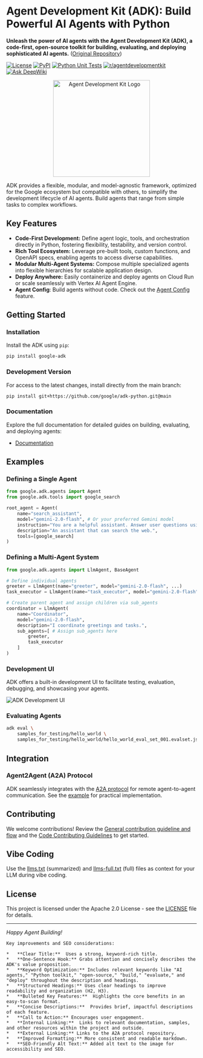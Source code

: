 # Agent Development Kit (ADK): Build Powerful AI Agents with Python

**Unleash the power of AI agents with the Agent Development Kit (ADK), a code-first, open-source toolkit for building, evaluating, and deploying sophisticated AI agents.** ([Original Repository](https://github.com/google/adk-python))

[![License](https://img.shields.io/badge/License-Apache_2.0-blue.svg)](LICENSE)
[![PyPI](https://img.shields.io/pypi/v/google-adk)](https://pypi.org/project/google-adk/)
[![Python Unit Tests](https://github.com/google/adk-python/actions/workflows/python-unit-tests.yml/badge.svg)](https://github.com/google/adk-python/actions/workflows/python-unit-tests.yml)
[![r/agentdevelopmentkit](https://img.shields.io/badge/Reddit-r%2Fagentdevelopmentkit-FF4500?style=flat&logo=reddit&logoColor=white)](https://www.reddit.com/r/agentdevelopmentkit/)
[![Ask DeepWiki](https://deepwiki.com/badge.svg)](https://deepwiki.com/google/adk-python)

<div align="center">
  <img src="https://raw.githubusercontent.com/google/adk-python/main/assets/agent-development-kit.png" width="256" alt="Agent Development Kit Logo">
</div>

ADK provides a flexible, modular, and model-agnostic framework, optimized for the Google ecosystem but compatible with others, to simplify the development lifecycle of AI agents. Build agents that range from simple tasks to complex workflows.

## Key Features

*   **Code-First Development:** Define agent logic, tools, and orchestration directly in Python, fostering flexibility, testability, and version control.
*   **Rich Tool Ecosystem:** Leverage pre-built tools, custom functions, and OpenAPI specs, enabling agents to access diverse capabilities.
*   **Modular Multi-Agent Systems:** Compose multiple specialized agents into flexible hierarchies for scalable application design.
*   **Deploy Anywhere:** Easily containerize and deploy agents on Cloud Run or scale seamlessly with Vertex AI Agent Engine.
*   **Agent Config**: Build agents without code. Check out the [Agent Config](https://google.github.io/adk-docs/agents/config/) feature.

## Getting Started

### Installation

Install the ADK using `pip`:

```bash
pip install google-adk
```

### Development Version
For access to the latest changes, install directly from the main branch:

```bash
pip install git+https://github.com/google/adk-python.git@main
```

### Documentation

Explore the full documentation for detailed guides on building, evaluating, and deploying agents:

*   [Documentation](https://google.github.io/adk-docs)

## Examples

### Defining a Single Agent

```python
from google.adk.agents import Agent
from google.adk.tools import google_search

root_agent = Agent(
    name="search_assistant",
    model="gemini-2.0-flash", # Or your preferred Gemini model
    instruction="You are a helpful assistant. Answer user questions using Google Search when needed.",
    description="An assistant that can search the web.",
    tools=[google_search]
)
```

### Defining a Multi-Agent System

```python
from google.adk.agents import LlmAgent, BaseAgent

# Define individual agents
greeter = LlmAgent(name="greeter", model="gemini-2.0-flash", ...)
task_executor = LlmAgent(name="task_executor", model="gemini-2.0-flash", ...)

# Create parent agent and assign children via sub_agents
coordinator = LlmAgent(
    name="Coordinator",
    model="gemini-2.0-flash",
    description="I coordinate greetings and tasks.",
    sub_agents=[ # Assign sub_agents here
        greeter,
        task_executor
    ]
)
```

### Development UI

ADK offers a built-in development UI to facilitate testing, evaluation, debugging, and showcasing your agents.

<img src="https://raw.githubusercontent.com/google/adk-python/main/assets/adk-web-dev-ui-function-call.png" alt="ADK Development UI">

### Evaluating Agents

```bash
adk eval \
    samples_for_testing/hello_world \
    samples_for_testing/hello_world/hello_world_eval_set_001.evalset.json
```

## Integration

### Agent2Agent (A2A) Protocol

ADK seamlessly integrates with the [A2A protocol](https://github.com/google-a2a/A2A/) for remote agent-to-agent communication. See the [example](https://github.com/a2aproject/a2a-samples/tree/main/samples/python/agents) for practical implementation.

## Contributing

We welcome contributions! Review the [General contribution guideline and flow](https://google.github.io/adk-docs/contributing-guide/) and the [Code Contributing Guidelines](./CONTRIBUTING.md) to get started.

## Vibe Coding

Use the [llms.txt](./llms.txt) (summarized) and [llms-full.txt](./llms-full.txt) (full) files as context for your LLM during vibe coding.

## License

This project is licensed under the Apache 2.0 License - see the [LICENSE](LICENSE) file for details.

---

*Happy Agent Building!*
```
Key improvements and SEO considerations:

*   **Clear Title:**  Uses a strong, keyword-rich title.
*   **One-Sentence Hook:** Grabs attention and concisely describes the ADK's value proposition.
*   **Keyword Optimization:** Includes relevant keywords like "AI agents," "Python toolkit," "open-source," "build," "evaluate," and "deploy" throughout the description and headings.
*   **Structured Headings:** Uses clear headings to improve readability and organization (H2, H3).
*   **Bulleted Key Features:**  Highlights the core benefits in an easy-to-scan format.
*   **Concise Descriptions:**  Provides brief, impactful descriptions of each feature.
*   **Call to Action:** Encourages user engagement.
*   **Internal Linking:**  Links to relevant documentation, samples, and other resources within the project and outside.
*   **External Linking:** Links to the A2A protocol repository.
*   **Improved Formatting:** More consistent and readable markdown.
*   **SEO-Friendly Alt Text:** Added alt text to the image for accessibility and SEO.